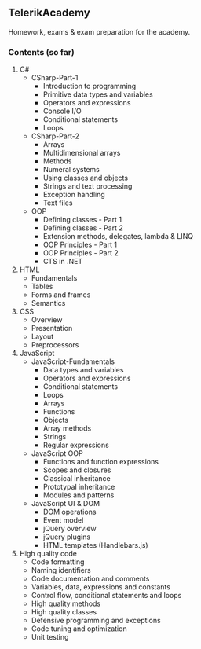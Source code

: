 ## TelerikAcademy

Homework, exams &amp; exam preparation for the academy. 

### Contents (so far)
1. C#
    * CSharp-Part-1
       * Introduction to programming
       * Primitive data types and variables
       * Operators and expressions
       * Console I/O
       * Conditional statements
       * Loops
    * CSharp-Part-2
       * Arrays
       * Multidimensional arrays
       * Methods
       * Numeral systems
       * Using classes and objects
       * Strings and text processing
       * Exception handling
       * Text files
    * OOP
       * Defining classes - Part 1
       * Defining classes - Part 2
       * Extension methods, delegates, lambda & LINQ
       * OOP Principles - Part 1
       * OOP Principles - Part 2
       * CTS in .NET
2. HTML
    * Fundamentals
    * Tables
    * Forms and frames
    * Semantics
3. CSS
    * Overview
    * Presentation
    * Layout
    * Preprocessors
4. JavaScript
    * JavaScript-Fundamentals
       * Data types and variables
       * Operators and expressions
       * Conditional statements
       * Loops
       * Arrays
       * Functions
       * Objects
       * Array methods
       * Strings
       * Regular expressions
    * JavaScript OOP
       * Functions and function expressions
       * Scopes and closures
       * Classical inheritance
       * Prototypal inheritance
       * Modules and patterns
    * JavaScript UI & DOM
       * DOM operations
       * Event model
       * jQuery overview
       * jQuery plugins
       * HTML templates (Handlebars.js)
5. High quality code
    * Code formatting
    * Naming identifiers
    * Code documentation and comments
    * Variables, data, expressions and constants
    * Control flow, conditional statements and loops
    * High quality methods
    * High quality classes
    * Defensive programming and exceptions
    * Code tuning and optimization
    * Unit testing

